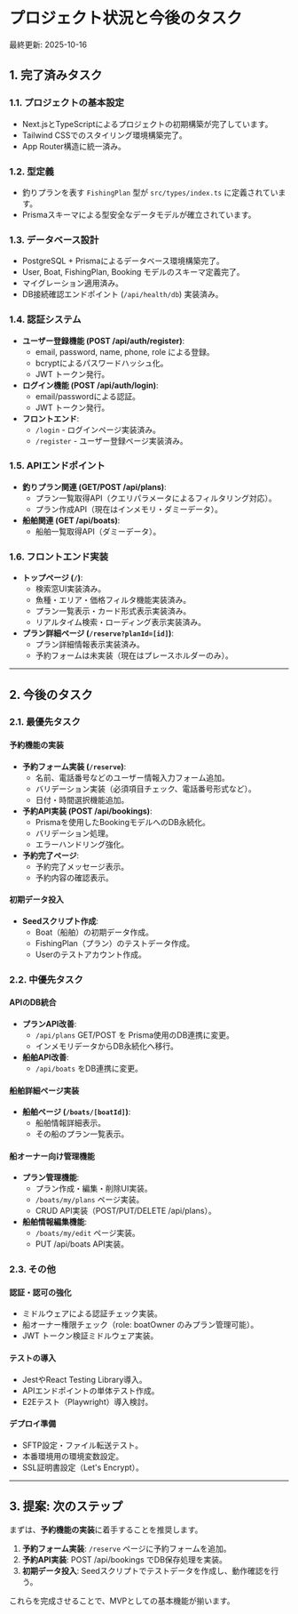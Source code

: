 # プロジェクト状況と今後のタスク

最終更新: 2025-10-16

## 1. 完了済みタスク

### 1.1. プロジェクトの基本設定
- Next.jsとTypeScriptによるプロジェクトの初期構築が完了しています。
- Tailwind CSSでのスタイリング環境構築完了。
- App Router構造に統一済み。

### 1.2. 型定義
- 釣りプランを表す `FishingPlan` 型が `src/types/index.ts` に定義されています。
- Prismaスキーマによる型安全なデータモデルが確立されています。

### 1.3. データベース設計
- PostgreSQL + Prismaによるデータベース環境構築完了。
- User, Boat, FishingPlan, Booking モデルのスキーマ定義完了。
- マイグレーション適用済み。
- DB接続確認エンドポイント (`/api/health/db`) 実装済み。

### 1.4. 認証システム
- **ユーザー登録機能 (POST /api/auth/register)**:
  - email, password, name, phone, role による登録。
  - bcryptによるパスワードハッシュ化。
  - JWT トークン発行。
- **ログイン機能 (POST /api/auth/login)**:
  - email/passwordによる認証。
  - JWT トークン発行。
- **フロントエンド**:
  - `/login` - ログインページ実装済み。
  - `/register` - ユーザー登録ページ実装済み。

### 1.5. APIエンドポイント
- **釣りプラン関連 (GET/POST /api/plans)**:
  - プラン一覧取得API（クエリパラメータによるフィルタリング対応）。
  - プラン作成API（現在はインメモリ・ダミーデータ）。
- **船舶関連 (GET /api/boats)**:
  - 船舶一覧取得API（ダミーデータ）。

### 1.6. フロントエンド実装
- **トップページ (`/`)**:
  - 検索窓UI実装済み。
  - 魚種・エリア・価格フィルタ機能実装済み。
  - プラン一覧表示・カード形式表示実装済み。
  - リアルタイム検索・ローディング表示実装済み。
- **プラン詳細ページ (`/reserve?planId=[id]`)**:
  - プラン詳細情報表示実装済み。
  - 予約フォームは未実装（現在はプレースホルダーのみ）。

---

## 2. 今後のタスク

### 2.1. 最優先タスク

#### **予約機能の実装**
- **予約フォーム実装 (`/reserve`)**:
  - 名前、電話番号などのユーザー情報入力フォーム追加。
  - バリデーション実装（必須項目チェック、電話番号形式など）。
  - 日付・時間選択機能追加。
- **予約API実装 (POST /api/bookings)**:
  - Prismaを使用したBookingモデルへのDB永続化。
  - バリデーション処理。
  - エラーハンドリング強化。
- **予約完了ページ**:
  - 予約完了メッセージ表示。
  - 予約内容の確認表示。

#### **初期データ投入**
- **Seedスクリプト作成**:
  - Boat（船舶）の初期データ作成。
  - FishingPlan（プラン）のテストデータ作成。
  - Userのテストアカウント作成。

### 2.2. 中優先タスク

#### **APIのDB統合**
- **プランAPI改善**:
  - `/api/plans` GET/POST を Prisma使用のDB連携に変更。
  - インメモリデータからDB永続化へ移行。
- **船舶API改善**:
  - `/api/boats` をDB連携に変更。

#### **船舶詳細ページ実装**
- **船舶ページ (`/boats/[boatId]`)**:
  - 船舶情報詳細表示。
  - その船のプラン一覧表示。

#### **船オーナー向け管理機能**
- **プラン管理機能**:
  - プラン作成・編集・削除UI実装。
  - `/boats/my/plans` ページ実装。
  - CRUD API実装（POST/PUT/DELETE /api/plans）。
- **船舶情報編集機能**:
  - `/boats/my/edit` ページ実装。
  - PUT /api/boats API実装。

### 2.3. その他

#### **認証・認可の強化**
- ミドルウェアによる認証チェック実装。
- 船オーナー権限チェック（role: boatOwner のみプラン管理可能）。
- JWT トークン検証ミドルウェア実装。

#### **テストの導入**
- JestやReact Testing Library導入。
- APIエンドポイントの単体テスト作成。
- E2Eテスト（Playwright）導入検討。

#### **デプロイ準備**
- SFTP設定・ファイル転送テスト。
- 本番環境用の環境変数設定。
- SSL証明書設定（Let's Encrypt）。

---

## 3. 提案: 次のステップ

まずは、**予約機能の実装**に着手することを推奨します。

1. **予約フォーム実装**: `/reserve` ページに予約フォームを追加。
2. **予約API実装**: POST /api/bookings でDB保存処理を実装。
3. **初期データ投入**: Seedスクリプトでテストデータを作成し、動作確認を行う。

これらを完成させることで、MVPとしての基本機能が揃います。